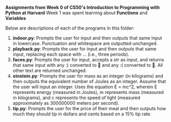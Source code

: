 **Assignments from Week 0 of CS50's Introduction to Programming with Python at Harvard**
Week 1 was spent learning about **Functions** and **Variables**

Below are descriptions of each of the programs in this folder:
1. **indoor.py**: Prompts the user for input and then outputs that same input in lowercase. Punctuation and whitespace are outputted unchanged. 
2. **playback.py**: Prompts the user for input and then outputs that same input, replacing each space with ... (i.e., three periods).
3. **faces.py**: Prompts the user for input, accepts a str as input, and returns that same input with any :) converted to 🙂 and any :( converted to 🙁. All other text are returned unchanged.
4. **einstein.py**: Prompts the user for mass as an integer (in kilograms) and then outputs the equivalent number of Joules as an integer. Assume that the user will input an integer. Uses the equation E = mc^2, wherein E represents energy (measured in Joules), m represents mass (measured in kilograms), and  c represents the speed of light (measured approximately as 300000000 meters per second).
5. **tip.py**: Prompts the user for the price of their meal and then outputs how much they should tip in dollars and cents based on a 15% tip rate.
